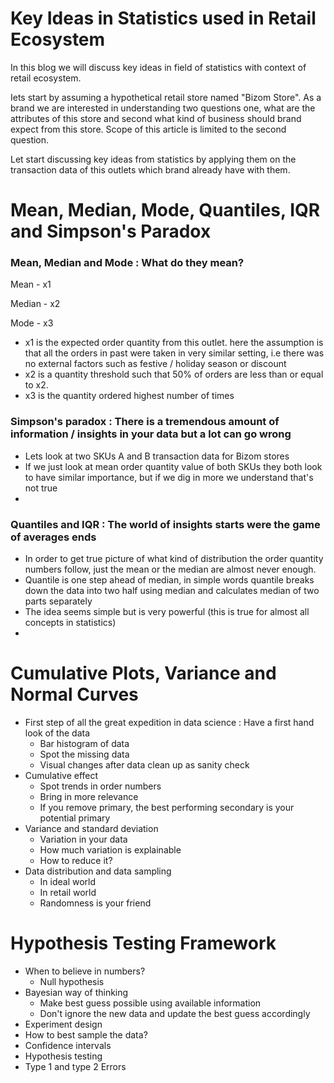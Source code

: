 # Key Ideas in Statistics used in Retail Ecosystem

In this blog we will discuss key ideas in field of statistics with context of retail ecosystem.

Iets start by assuming a hypothetical retail store named "Bizom Store". As a brand we are interested in understanding two questions one, what are the attributes of this store and second what kind of business should brand expect from this store. Scope of this article is limited to the second question.

Let start discussing key ideas from statistics by applying them on the transaction data of this outlets    which brand already have with them.

# Mean, Median, Mode, Quantiles, IQR and Simpson's Paradox

### Mean, Median and Mode : What do they mean?

Mean - x1

Median - x2

Mode - x3

- x1 is the expected order quantity from this outlet. here the assumption is that all the orders in past were taken in very similar setting, i.e there was no external factors such as festive / holiday season or discount
- x2 is a quantity threshold such that 50% of orders are less than or equal to x2.
- x3 is the quantity ordered highest number of times

### Simpson's paradox : There is a tremendous amount of information / insights in your data but a lot can go wrong

- Lets look at two SKUs A and B transaction data for Bizom stores
- If we just look at mean order quantity value of both SKUs they both look to have similar importance, but if we dig in more we understand that's not true
- 

### Quantiles and IQR : The world of insights starts were the game of averages ends

- In order to get true picture of what kind of distribution the order quantity numbers follow, just the mean or the median are almost never enough.
- Quantile is one step ahead of median, in simple words quantile breaks down the data into two half using median and calculates median of two parts separately
- The idea seems simple but is very powerful (this is true for almost all concepts in statistics)
- 

# Cumulative Plots, Variance and Normal Curves

- First step of all the great expedition in data science : Have a first hand look of the data
    - Bar histogram of data
    - Spot the missing data
    - Visual changes after data clean up as sanity check
- Cumulative effect
    - Spot trends in order numbers
    - Bring in more relevance
    - If you remove primary, the best performing secondary is your potential primary
- Variance and standard deviation
    - Variation in your data
    - How much variation is explainable
    - How to reduce it?
- Data distribution and data sampling
    - In ideal world
    - In retail world
    - Randomness is your friend

# Hypothesis Testing Framework

- When to believe in numbers?
    - Null hypothesis
- Bayesian way of thinking
    - Make best guess possible using available information
    - Don't ignore the new data and update the best guess accordingly
- Experiment design
- How to best sample the data?
- Confidence intervals
- Hypothesis testing
- Type 1 and type 2 Errors
